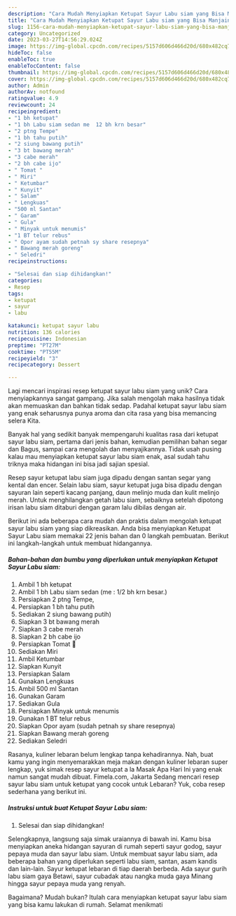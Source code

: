 ```yaml
---
description: "Cara Mudah Menyiapkan Ketupat Sayur Labu siam yang Bisa Manjain Lidah"
title: "Cara Mudah Menyiapkan Ketupat Sayur Labu siam yang Bisa Manjain Lidah"
slug: 1156-cara-mudah-menyiapkan-ketupat-sayur-labu-siam-yang-bisa-manjain-lidah
category: Uncategorized
date: 2023-03-27T14:56:29.024Z
image: https://img-global.cpcdn.com/recipes/5157d606d466d20d/680x482cq70/ketupat-sayur-labu-siam-foto-resep-utama.jpg
hideToc: false
enableToc: true
enableTocContent: false
thumbnail: https://img-global.cpcdn.com/recipes/5157d606d466d20d/680x482cq70/ketupat-sayur-labu-siam-foto-resep-utama.jpg
cover: https://img-global.cpcdn.com/recipes/5157d606d466d20d/680x482cq70/ketupat-sayur-labu-siam-foto-resep-utama.jpg
author: Admin
authorAv: notfound
ratingvalue: 4.9
reviewcount: 24
recipeingredient:
- "1 bh ketupat"
- "1 bh Labu siam sedan me  12 bh krn besar"
- "2 ptng Tempe"
- "1 bh tahu putih"
- "2 siung bawang putih"
- "3 bt bawang merah"
- "3 cabe merah"
- "2 bh cabe ijo"
- " Tomat "
- " Miri"
- " Ketumbar"
- " Kunyit"
- " Salam"
- " Lengkuas"
- "500 ml Santan"
- " Garam"
- " Gula"
- " Minyak untuk menumis"
- "1 BT telur rebus"
- " Opor ayam sudah petnah sy share resepnya"
- " Bawang merah goreng"
- " Seledri"
recipeinstructions:

- "Selesai dan siap dihidangkan!"
categories:
- Resep
tags:
- ketupat
- sayur
- labu

katakunci: ketupat sayur labu 
nutrition: 136 calories
recipecuisine: Indonesian
preptime: "PT27M"
cooktime: "PT55M"
recipeyield: "3"
recipecategory: Dessert

---
```





Lagi mencari inspirasi resep ketupat sayur labu siam yang unik? Cara menyiapkannya sangat gampang. Jika salah mengolah maka hasilnya tidak akan memuaskan dan bahkan tidak sedap. Padahal ketupat sayur labu siam yang enak seharusnya punya aroma dan cita rasa yang bisa memancing selera Kita.





Banyak hal yang sedikit banyak mempengaruhi kualitas rasa dari ketupat sayur labu siam, pertama dari jenis bahan, kemudian pemilihan bahan segar dan Bagus, sampai cara mengolah dan menyajikannya. Tidak usah pusing kalau mau menyiapkan ketupat sayur labu siam enak,      asal sudah tahu triknya maka hidangan ini bisa jadi sajian spesial.














Resep sayur ketupat labu siam juga dipadu dengan santan segar yang kental dan encer. Selain labu siam, sayur ketupat juga bisa dipadu dengan sayuran lain seperti kacang panjang, daun melinjo muda dan kulit melinjo merah. Untuk menghilangkan getah labu siam, sebaiknya setelah dipotong irisan labu siam ditaburi dengan garam lalu dibilas dengan air.






Berikut ini ada beberapa cara mudah dan praktis dalam mengolah ketupat sayur labu siam yang siap dikreasikan. Anda bisa menyiapkan Ketupat Sayur Labu siam memakai 22 jenis bahan dan 0 langkah pembuatan. Berikut ini langkah-langkah untuk membuat hidangannya.

<!--inarticleads1-->

##### Bahan-bahan dan bumbu yang diperlukan untuk menyiapkan Ketupat Sayur Labu siam:

1. Ambil 1 bh ketupat
1. Ambil 1 bh Labu siam sedan (me : 1/2 bh krn besar.)
1. Persiapkan 2 ptng Tempe,
1. Persiapkan 1 bh tahu putih
1. Sediakan 2 siung bawang putih)
1. Siapkan 3 bt bawang merah
1. Siapkan 3 cabe merah
1. Siapkan 2 bh cabe ijo
1. Persiapkan  Tomat 🍅
1. Sediakan  Miri
1. Ambil  Ketumbar
1. Siapkan  Kunyit
1. Persiapkan  Salam
1. Gunakan  Lengkuas
1. Ambil 500 ml Santan
1. Gunakan  Garam
1. Sediakan  Gula
1. Persiapkan  Minyak untuk menumis
1. Gunakan 1 BT telur rebus
1. Siapkan  Opor ayam (sudah petnah sy share resepnya)
1. Siapkan  Bawang merah goreng
1. Sediakan  Seledri


Rasanya, kuliner lebaran belum lengkap tanpa kehadirannya. Nah, buat kamu yang ingin menyemarakkan meja makan dengan kuliner lebaran super lengkap, yuk simak resep sayur ketupat a la Masak Apa Hari Ini yang enak namun sangat mudah dibuat. Fimela.com, Jakarta Sedang mencari resep sayur labu siam untuk ketupat yang cocok untuk Lebaran? Yuk, coba resep sederhana yang berikut ini. 

<!--inarticleads2-->

##### Instruksi untuk buat Ketupat Sayur Labu siam:


1. Selesai dan siap dihidangkan!

Selengkapnya, langsung saja simak uraiannya di bawah ini. Kamu bisa menyiapkan aneka hidangan sayuran di rumah seperti sayur godog, sayur pepaya muda dan sayur labu siam. Untuk membuat sayur labu siam, ada beberapa bahan yang diperlukan seperti labu siam, santan, asam kandis dan lain-lain. Sayur ketupat lebaran di tiap daerah berbeda. Ada sayur gurih labu siam gaya Betawi, sayur cubadak atau nangka muda gaya Minang hingga sayur pepaya muda yang renyah. 

Bagaimana? Mudah bukan? Itulah cara menyiapkan ketupat sayur labu siam yang bisa kamu lakukan di rumah. Selamat menikmati
